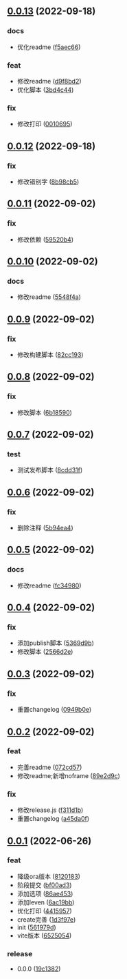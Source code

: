 ## [0.0.13](https://github.com/galaxy-s10/billd-cli/compare/v0.0.12...v0.0.13) (2022-09-18)


### docs

* 优化readme ([f5aec66](https://github.com/galaxy-s10/billd-cli/commit/f5aec662547bf5e03c1e2bfc63476c649f561b77))

### feat

* 修改readme ([d9f8bd2](https://github.com/galaxy-s10/billd-cli/commit/d9f8bd2b1b877bf11f0ab4a60e51d795fe12a38b))
* 优化脚本 ([3bd4c44](https://github.com/galaxy-s10/billd-cli/commit/3bd4c44270cb5c1544dc6b93e8948fe9d6b7f94e))

### fix

* 修改打印 ([0010695](https://github.com/galaxy-s10/billd-cli/commit/00106951ad74a9b3673481c9a0158aedd55aeadc))



## [0.0.12](https://github.com/galaxy-s10/billd-cli/compare/v0.0.11...v0.0.12) (2022-09-18)


### fix

* 修改错别字 ([8b98cb5](https://github.com/galaxy-s10/billd-cli/commit/8b98cb5d9ad7ddff507a2b45f7f3a772be7b6d2b))



## [0.0.11](https://github.com/galaxy-s10/billd-cli/compare/v0.0.10...v0.0.11) (2022-09-02)


### fix

* 修改依赖 ([59520b4](https://github.com/galaxy-s10/billd-cli/commit/59520b44e662fec4045b2f48f55b2a2012a43f4b))



## [0.0.10](https://github.com/galaxy-s10/billd-cli/compare/v0.0.9...v0.0.10) (2022-09-02)


### docs

* 修改readme ([5548f4a](https://github.com/galaxy-s10/billd-cli/commit/5548f4af5641cef763f89aee7a31a3427cef0d62))



## [0.0.9](https://github.com/galaxy-s10/billd-cli/compare/v0.0.8...v0.0.9) (2022-09-02)


### fix

* 修改构建脚本 ([82cc193](https://github.com/galaxy-s10/billd-cli/commit/82cc193c66a1e7dbbb89f8c68db7b8b114490db7))



## [0.0.8](https://github.com/galaxy-s10/billd-cli/compare/v0.0.7...v0.0.8) (2022-09-02)


### fix

* 修改脚本 ([6b18590](https://github.com/galaxy-s10/billd-cli/commit/6b185906eff9a2f095797e2f39cc939501602bf4))



## [0.0.7](https://github.com/galaxy-s10/billd-cli/compare/v0.0.6...v0.0.7) (2022-09-02)


### test

* 测试发布脚本 ([8cdd31f](https://github.com/galaxy-s10/billd-cli/commit/8cdd31f4c7cf55fa752fd16c578694f036487a5b))



## [0.0.6](https://github.com/galaxy-s10/billd-cli/compare/v0.0.5...v0.0.6) (2022-09-02)


### fix

* 删除注释 ([5b94ea4](https://github.com/galaxy-s10/billd-cli/commit/5b94ea4e751b930ccf1561e828ff30bdc96e2e16))



## [0.0.5](https://github.com/galaxy-s10/billd-cli/compare/v0.0.4...v0.0.5) (2022-09-02)


### docs

* 修改readme ([fc34980](https://github.com/galaxy-s10/billd-cli/commit/fc34980cbbb77c9c026df89644c2b17f9f465878))



## [0.0.4](https://github.com/galaxy-s10/billd-cli/compare/v0.0.3...v0.0.4) (2022-09-02)


### fix

* 添加publish脚本 ([5369d9b](https://github.com/galaxy-s10/billd-cli/commit/5369d9b15438272f602ff8ceeb3ff19187f500e2))
* 修改脚本 ([2566d2e](https://github.com/galaxy-s10/billd-cli/commit/2566d2ea3dd3cce0cf97f3fa2fb7b55551adc7a2))



## [0.0.3](https://github.com/galaxy-s10/billd-cli/compare/v0.0.2...v0.0.3) (2022-09-02)


### fix

* 重置changelog ([0949b0e](https://github.com/galaxy-s10/billd-cli/commit/0949b0eadb4f4e0a8eec246a0d57e73bf0bf439e))



## [0.0.2](https://github.com/galaxy-s10/billd-cli/compare/v0.0.1...v0.0.2) (2022-09-02)


### feat

* 完善readme ([072cd57](https://github.com/galaxy-s10/billd-cli/commit/072cd5706b375282126dfa36deaf3f9723dfc519))
* 修改readme;新增noframe ([89e2d9c](https://github.com/galaxy-s10/billd-cli/commit/89e2d9c3edb1c76d17b2bb0a0c100c0b4fea4d14))

### fix

* 修改release.js ([f311d1b](https://github.com/galaxy-s10/billd-cli/commit/f311d1b48cf9f8eed6c72561fa393d3d8655504e))
* 重置changelog ([a45da0f](https://github.com/galaxy-s10/billd-cli/commit/a45da0f2b80ca7c0442beb212c34d1bed8bd7eea))



## [0.0.1](https://github.com/galaxy-s10/billd-cli/compare/561979df40319fdbf8f8302f43f4cd450b30b8ce...v0.0.1) (2022-06-26)


### feat

* 降级ora版本 ([8120183](https://github.com/galaxy-s10/billd-cli/commit/81201834abbbb172968b5e218125410da0e0b2eb))
* 阶段提交 ([bf00ad3](https://github.com/galaxy-s10/billd-cli/commit/bf00ad39817072079003b6d238069949615086e6))
* 添加选项 ([86ae453](https://github.com/galaxy-s10/billd-cli/commit/86ae453aae35b2e94f170daab26a2e65225c9eb4))
* 添加leven ([6ac19bb](https://github.com/galaxy-s10/billd-cli/commit/6ac19bb28d0b4a20d3dbfbdf9ac8cff1230238ba))
* 优化打印 ([4415957](https://github.com/galaxy-s10/billd-cli/commit/44159573e9aa92398c769dda5285439285d486ad))
* create完善 ([1d3f97e](https://github.com/galaxy-s10/billd-cli/commit/1d3f97e32bffe943be361764bed0256745adad71))
* init ([561979d](https://github.com/galaxy-s10/billd-cli/commit/561979df40319fdbf8f8302f43f4cd450b30b8ce))
* vite版本 ([6525054](https://github.com/galaxy-s10/billd-cli/commit/6525054c32d93d7361b0ce7f3798a6f12594081f))

### release

* 0.0.0 ([19c1382](https://github.com/galaxy-s10/billd-cli/commit/19c13821c54b434b8795da4c228661bd5e4b16d3))



